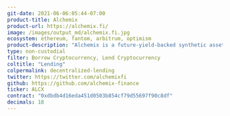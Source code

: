 ```yaml
---
git-date: 2021-06-06:05:44-07:00
product-title: Alchemix
product-url: https://alchemix.fi/
image: /images/output_md/alchemix.fi.jpg
ecosystem: ethereum, fantom, arbitrum, optimism
product-description: "Alchemix is a future-yield-backed synthetic asset platform with flexible instant loans that repay themselves over time and community DAO. The platform advances your yield farming via a synthetic token representing a fungible claim on any underlying collateral in the Alchemix protocol"
type: non-custodial
filter: Borrow Cryptocurrency, Lend Cryptocurrency
coltitle: "Lending"
colpermalink: decentralized-lending
twitter: https://twitter.com/alchemixfi
github: https://github.com/alchemix-finance
ticker: ALCX
contract: "0xdbdb4d16eda451d0503b854cf79d55697f90c8df"
decimals: 18
---
```

